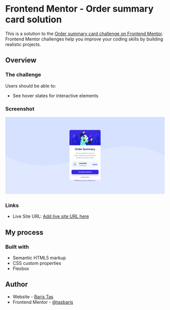 # Frontend Mentor - Order summary card solution

This is a solution to the [Order summary card challenge on Frontend Mentor](https://www.frontendmentor.io/challenges/order-summary-component-QlPmajDUj). Frontend Mentor challenges help you improve your coding skills by building realistic projects. 

## Overview

### The challenge

Users should be able to:

- See hover states for interactive elements

### Screenshot

![](./screenshot.png)

### Links
- Live Site URL: [Add live site URL here](https://tasbaris.github.io/frontend-mentor/order-summary/index.html)

## My process

### Built with

- Semantic HTML5 markup
- CSS custom properties
- Flexbox


## Author

- Website - [Baris Tas](https://tasbaris.github.io)
- Frontend Mentor - [@tasbaris](https://www.frontendmentor.io/profile/tasbaris)